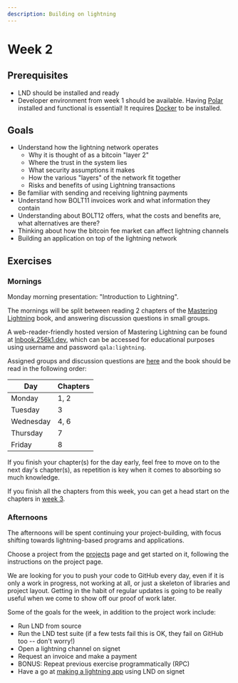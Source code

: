 ```yaml
---
description: Building on lightning
---
```


# Week 2

## Prerequisites

* LND should be installed and ready
* Developer environment from week 1 should be available. Having [Polar](https://lightningpolar.com) installed and functional is essential! It requires [Docker](https://www.docker.com/products/docker-desktop/) to be installed.

## Goals

* Understand how the lightning network operates
  * Why it is thought of as a bitcoin "layer 2"
  * Where the trust in the system lies
  * What security assumptions it makes
  * How the various "layers" of the network fit together
  * Risks and benefits of using Lightning transactions
* Be familiar with sending and receiving lightning payments
* Understand how BOLT11 invoices work and what information they contain
* Understanding about BOLT12 offers, what the costs and benefits are, what alternatives are there?
* Thinking about how the bitcoin fee market can affect lightning channels
* Building an application on top of the lightning network

## Exercises


### Mornings

Monday morning presentation: "Introduction to Lightning".

The mornings will be split between reading 2 chapters of the [Mastering Lightning](https://github.com/lnbook/lnbook) book, and answering discussion questions in small groups.

A web-reader-friendly hosted version of Mastering Lightning can be found at [lnbook.256k1.dev](https://lnbook.256k1.dev), which can be accessed for educational purposes using username and password `qala:lightning`.

Assigned groups and discussion questions are [here](https://docs.google.com/spreadsheets/d/1xE9ZHMB-pd6LSWcBCRj2sfx5lDnvvnfzasarFHy2ugo) and the book should be read in the following order:

| Day       | Chapters |
| --------- | -------- |
| Monday    | 1, 2     |
| Tuesday   | 3        |
| Wednesday | 4, 6     |
| Thursday  | 7        |
| Friday    | 8        |

If you finish your chapter(s) for the day early, feel free to move on to the next day's chapter(s), as repetition is key when it comes to absorbing so much knowledge.

If you finish all the chapters from this week, you can get a head start on the chapters in [week 3](/week-3.md).

### Afternoons

The afternoons will be spent continuing your project-building, with focus shifting towards lightning-based programs and applications.

Choose a project from the [projects](../projects.md) page and get started on it, following the instructions on the project page.

We are looking for you to push your code to GitHub every day, even if it is only a work in progress, not working at all, or just a skeleton of libraries and project layout.
Getting in the habit of regular updates is going to be really useful when we come to show off our proof of work later.

Some of the goals for the week, in addition to the project work include:

* Run LND from source
* Run the LND test suite (if a few tests fail this is OK, they fail on GitHub too -- don't worry!)
* Open a lightning channel on signet
* Request an invoice and make a payment
* BONUS: Repeat previous exercise programmatically (RPC)
* Have a go at [making a lightning app](https://medium.com/@wbobeirne/making-a-lightning-web-app-part-1-4a13c82f3f78) using LND on signet
